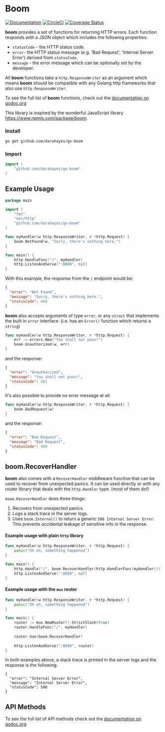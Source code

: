 # Boom

[![Documentation](https://godoc.org/github.com/darahayes/go-boom?status.svg)](http://godoc.org/github.com/darahayes/go-boom)
[![CircleCI](https://circleci.com/gh/darahayes/go-boom.svg?style=svg)](https://circleci.com/gh/darahayes/go-boom)
[![Coverage Status](https://coveralls.io/repos/github/darahayes/go-boom/badge.svg?branch=master)](https://coveralls.io/github/darahayes/go-boom?branch=master)

**boom** provides a set of functions for returning HTTP errors. Each function responds with a JSON object which includes the following properties:

- `statusCode` - the HTTP status code.
- `error`- the HTTP status message (e.g. 'Bad Request', 'Internal Server Error') derived from `statusCode`.
- `message` - the error message which can be optionally set by the developer.

All **boom** functions take a `http.ResponseWriter` as an argument which means **boom** should be compatible with any Golang http frameworks that also use `http.ResponseWriter`.

To see the full list of **boom** functions, check out the [documentation on godoc.org](https://godoc.org/github.com/darahayes/go-boom)

This library is inspired by the wonderful JavaScript library https://www.npmjs.com/package/boom.

### Install

```bash
go get github.com/darahayes/go-boom
```

### Import

```go
import (
	"github.com/darahayes/go-boom"
)
```

## Example Usage

```go
package main

import (
	"fmt"
	"net/http"
	"github.com/darahayes/go-boom"
)

func myHandler(w http.ResponseWriter, r *http.Request) {
	boom.NotFound(w, "Sorry, there's nothing here.")
}

func main() {
	http.HandleFunc("/", myHandler)
	http.ListenAndServe(":8080", nil)
}
```

With this example, the response from the `/` endpoint would be:

```json
{
  "error": "Not Found",
  "message": "Sorry, there's nothing here.",
  "statusCode": 404
}
```

**boom** also accepts arguments of type `error`, or any `struct` that implements the built in `error` interface. (i.e. has an `Error()` function which returns a `string`)

```go
func myHandler(w http.ResponseWriter, r *http.Request) {
	err := errors.New("You shall not pass!")
	boom.Unauthorized(w, err)
}
```

and the response:

```json
{
  "error": "Unauthorized",
  "message": "You shall not pass!",
  "statusCode": 401
}
```
It's also possible to provide no error message at all:

```go
func myHandler(w http.ResponseWriter, r *http.Request) {
	boom.BadRequest(w)
}
```

and the response:

```json
{
  "error": "Bad Request",
  "message": "Bad Request",
  "statusCode": 400
}
```

## boom.RecoverHandler

**boom** also comes with a `RecoverHandler` middleware function that can be used to recover from unexpected panics.
It can be used directly or with any router library that deals with the `http.Handler` type. (most of them do!)

`boom.RecoverHandler` does three things:

1. Recovers from unexpected panics.
2. Logs a stack trace in the server logs.
3. Uses `boom.Internal()` to return a generic `500 Internal Server Error`. This prevents accidental leakage of sensitive info in the response.

#### Example usage with plain `http` library

```go
func myHandler(w http.ResponseWriter, r *http.Request) {
	panic("Uh oh, something happened")
}

func main() {
	http.Handle("/", boom.RecoverHandler(http.HandlerFunc(myHandler)))
	http.ListenAndServe(":8080", nil)
}
```

#### Example usage with the `mux` router

```go
func myHandler(w http.ResponseWriter, r *http.Request) {
	panic("Uh oh, something happened")
}

func main() {
	router := mux.NewRouter().StrictSlash(true)
	router.HandleFunc("/", myHandler)
	
	router.Use(boom.RecoverHandler)
	
	http.ListenAndServe(":8080", router)
}
```

In both examples above, a stack trace is printed in the server logs and the response is the following:

```
{
  "error": "Internal Server Error",
  "message": "Internal Server Error",
  "statusCode": 500
}
```

## API Methods

To see the full list of API methods check out the [documentation on godoc.org](https://godoc.org/github.com/darahayes/go-boom)
